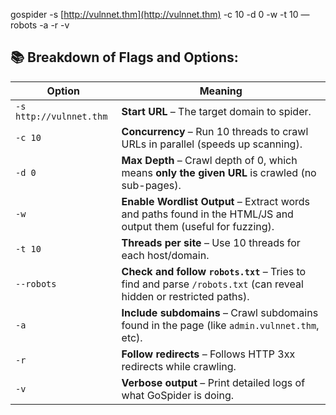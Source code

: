 
gospider -s [http://vulnnet.thm](http://vulnnet.thm) -c 10 -d 0 -w -t 10 — robots -a -r -v

## 📚 Breakdown of Flags and Options:

|**Option**|**Meaning**|
|---|---|
|`-s http://vulnnet.thm`|**Start URL** – The target domain to spider.|
|`-c 10`|**Concurrency** – Run 10 threads to crawl URLs in parallel (speeds up scanning).|
|`-d 0`|**Max Depth** – Crawl depth of 0, which means **only the given URL** is crawled (no sub-pages).|
|`-w`|**Enable Wordlist Output** – Extract words and paths found in the HTML/JS and output them (useful for fuzzing).|
|`-t 10`|**Threads per site** – Use 10 threads for each host/domain.|
|`--robots`|**Check and follow `robots.txt`** – Tries to find and parse `/robots.txt` (can reveal hidden or restricted paths).|
|`-a`|**Include subdomains** – Crawl subdomains found in the page (like `admin.vulnnet.thm`, etc).|
|`-r`|**Follow redirects** – Follows HTTP 3xx redirects while crawling.|
|`-v`|**Verbose output** – Print detailed logs of what GoSpider is doing.|


